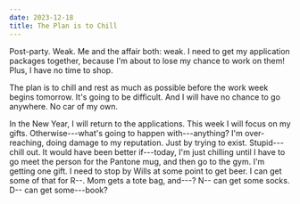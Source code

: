 ```yaml
---
date: 2023-12-18
title: The Plan is to Chill
---
```


Post-party. Weak. Me and the affair both: weak. I need to get my application packages together, because I'm about to lose my chance to work on them! Plus, I have no time to shop.

The plan is to chill and rest as much as possible before the work week begins tomorrow. It's going to be difficult. And I will have no chance to go anywhere. No car of my own.

In the New Year, I will return to the applications. This week I will focus on my gifts. Otherwise---what's going to happen with---anything? I'm over-reaching, doing damage to my reputation. Just by trying to exist. Stupid---chill out. It would have been better if---today, I'm just chilling until I have to go meet the person for the Pantone mug, and then go to the gym. I'm getting one gift. I need to stop by Wills at some point to get beer. I can get some of that for R--. Mom gets a tote bag, and---? N-- can get some socks. D-- can get some---book?
